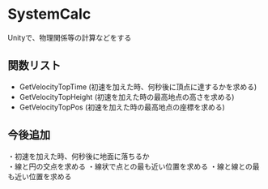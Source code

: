 # SystemCalc  
Unityで、物理関係等の計算などをする  


## 関数リスト  
* GetVelocityTopTime (初速を加えた時、何秒後に頂点に達するかを求める)  
* GetVelocityTopHeight (初速を加えた時の最高地点の高さを求める)  
* GetVelocityTopPos (初速を加えた時の最高地点の座標を求める)  

## 今後追加  
・初速を加えた時、何秒後に地面に落ちるか  
・線と円の交点を求める
・線状で点との最も近い位置を求める
・線と線との最も近い位置を求める


